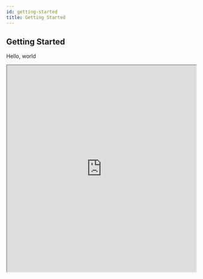 ```yaml
---
id: getting-started
title: Getting Started
---
```


## Getting Started

Hello, world


<iframe src="https://stackblitz.com/edit/ngx-url-state-examples?embed=1&file=src/app/app.component.ts&view=preview" width="100%" height="550px"></iframe>